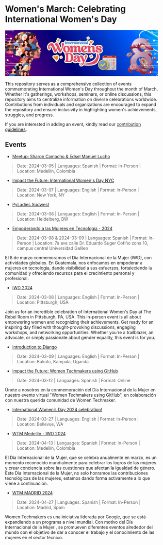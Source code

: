 # Women's March: Celebrating International Women's Day

![alt text](assets/banner.jpg "Banner")

This repository serves as a comprehensive collection of events commemorating International Women's Day throughout the month of March. Whether it's gatherings, workshops, seminars, or online discussions, this repository aims to centralize information on diverse celebrations worldwide. Contributions from individuals and organizations are encouraged to expand the repository and ensure inclusivity in highlighting women's achievements, struggles, and progress.

If you are interested in adding an event, kindly read our [contribution guidelines](https://github.com/DennyPerez18/Women-March/blob/main/CONTRIBUTING.md).

## Events

- [Meetup: Sharon Camacho & Edsel Manuel Lucho](https://twitter.com/pyladiesmed/status/1764832308320727114)
> Date: 2024-03-05 | Languages: Spanish | Format: In-Person | Location: Medellín, Colombia

- [Impact the Future: International Women's Day NYC](https://lu.ma/ImpactTheFutureNYC2024)
> Date: 2024-03-07 | Languages: English | Format: In-Person | Location: New York, NY

- [PyLadies Südwest](https://www.meetup.com/pyladies-suedwest/)
> Date: 2024-03-08 | Languages: English | Format: In-Person | Location: Heidelberg, BW

- [Empoderando a las Mujeres en Tecnología - 2024](https://www.galileo.edu/page/iwdgt/)
> Date: 2024-03-08 & 2024-03-09 | Languages: Spanish | Format: In-Person | Location: 7a ave calle Dr. Eduardo Suger Cofiño zona 10, campus central Universidad Galileo

El 8 de marzo conmemoramos el Día Internacional de la Mujer (IWD), con actividades globales. En Guatemala, nos enfocamos en empoderar a mujeres en tecnología, dando visibilidad a sus esfuerzos, fortaleciendo la comunidad y ofreciendo recursos para el crecimiento personal y profesional.

- [IWD 2024](https://www.eventbrite.com/e/iwd-2024-tickets-825810721097)
> Date: 2024-03-08 | Languages: English | Format: In-Person | Location: Pittsburgh, USA

Join us for an incredible celebration of International Women's Day at The Rebel Room in Pittsburgh, PA, USA. This in-person event is all about empowering women and recognizing their achievements. Get ready for an inspiring day filled with thought-provoking discussions, engaging workshops, and networking opportunities. Whether you're a trailblazer, an advocate, or simply passionate about gender equality, this event is for you.

- [Introduction to Django](https://twitter.com/pyladieskla/status/1764539270197280808)
> Date: 2024-03-09 | Languages: English | Format: In-Person | Location: Bukoto, Kampala, Uganda

- [Impact the Future: Women Techmakers using GitHub](https://www.meetup.com/githublatam/events/299568786)
> Date: 2024-03-12 | Languages: Spanish | Format: Online

Únete a nosotros en la conmemoración del Día Internacional de la Mujer en nuestro evento virtual "Women Techmakers using GitHub", en colaboración con nuestra querida comunidad de Women Techmaker.

- [International Women’s Day 2024 celebration!](https://www.meetup.com/bellevue-gdg/events/298534986/)
> Date: 2024-03-27 | Languages: English | Format: In-Person | Location: Bellevue, WA

- [WTM Medellín - IWD 2024](https://wtmmedellin.com)
> Date: 2024-04-13 | Languages: Spanish | Format: In-Person | Location: Medellín, Colombia

El Día Internacional de la Mujer, que se celebra anualmente en marzo, es un momento reconocido mundialmente para celebrar los logros de las mujeres y crear conciencia sobre las cuestiones que afectan la igualdad de género. Este Día Internacional de la Mujer, no solo honramos las contribuciones tecnológicas de las mujeres, estamos dando forma activamente a lo que viene a continuación.

- [WTM MADRID 2024](https://wtmgdgmadrid.github.io/)
> Date: 2024-04-27 | Languages: Spanish | Format: In-Person | Location: Madrid, Spain

Women Techmakers es una iniciativa liderada por Google, que se está expandiendo a un programa a nivel mundial. Con motivo del Día Internacional de la Mujer , se promueven diferentes eventos alrededor del mundo con el objetivo de dar a conocer el trabajo y el conocimiento de las mujeres en el sector técnico. 